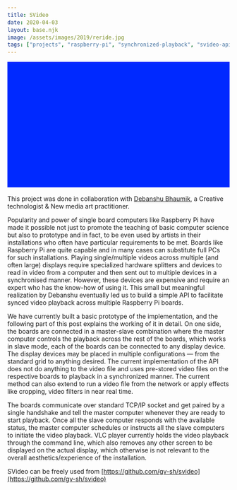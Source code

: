 ```yaml
---
title: SVideo
date: 2020-04-03
layout: base.njk
image: /assets/images/2019/reride.jpg
tags: ["projects", "raspberry-pi", "synchronized-playback", "svideo-api", "video-installations", "creative-technology", "new-media-art", "debanshu-bhaumik", "single-board-computers", "video-grid-display", "multi-screen-setup", "tcp-ip-communication", "master-slave-configuration", "command-line-playback", "video-syncing", "art-installations", "digital-displays", "network-video-streaming", "video-filters", "video-cropping", "media-synchronization", "open-source-project", "video-display-configuration", "vlc-player", "large-scale-display", "collaborative-installation", "media-control", "socket-programming", "api-development", "real-time-effects", "digital-prototyping"]
--- 
```


<img src="/assets/images/2019/reride.jpg"/>

This project was done in collaboration with [Debanshu Bhaumik](https://www.debanshubhaumik.com), a Creative technologist & New media art practitioner.

Popularity and power of single board computers like Raspberry Pi have made it possible not just to promote the teaching of basic computer science but also to prototype and in fact, to be even used by artists in their installations who often have particular requirements to be met. Boards like Raspberry Pi are quite capable and in many cases can substitute full PCs for such installations. Playing single/multiple videos across multiple (and often large) displays require specialized hardware splitters and devices to read in video from a computer and then sent out to multiple devices in a synchronised manner. However, these devices are expensive and require an expert who has the know-how of using it. This small but meaningful realization by Debanshu eventually led us to build a simple API to facilitate synced video playback across multiple Raspberry Pi boards.

We have currently built a basic prototype of the implementation, and the following part of this post explains the working of it in detail. On one side, the boards are connected in a master-slave combination where the master computer controls the playback across the rest of the boards, which works in slave mode, each of the boards can be connected to any display device. The display devices may be placed in multiple configurations — from the standard grid to anything desired. The current implementation of the API does not do anything to the video file and uses pre-stored video files on the respective boards to playback in a synchronized manner. The current method can also extend to run a video file from the network or apply effects like cropping, video filters in near real time.

The boards communicate over standard TCP/IP socket and get paired by a single handshake and tell the master computer whenever they are ready to start playback. Once all the slave computer responds with the available status, the master computer schedules or instructs all the slave computers to initiate the video playback. VLC player currently holds the video playback through the command line, which also removes any other screen to be displayed on the actual display, which otherwise is not relevant to the overall aesthetics/experience of the installation.

SVideo can be freely used from [https://github.com/gv-sh/svideo](https://github.com/gv-sh/svideo)